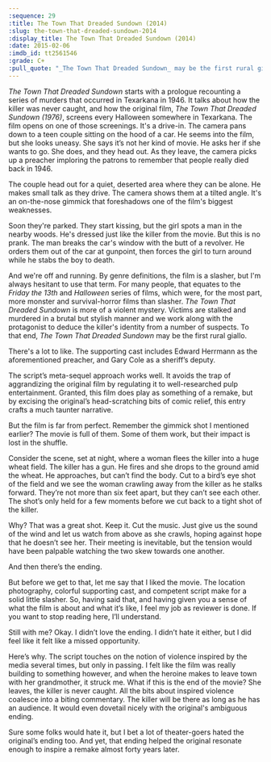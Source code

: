 ```yaml
---
:sequence: 29
:title: The Town That Dreaded Sundown (2014)
:slug: the-town-that-dreaded-sundown-2014
:display_title: The Town That Dreaded Sundown (2014)
:date: 2015-02-06
:imdb_id: tt2561546
:grade: C+
:pull_quote: "_The Town That Dreaded Sundown_ may be the first rural giallo."
---
```

_The Town That Dreaded Sundown_ starts with a prologue recounting a series of murders that occurred in Texarkana in 1946. It talks about how the killer was never caught, and how the original film, _The Town That Dreaded Sundown (1976)_, screens every Halloween somewhere in Texarkana. The film opens on one of those screenings. It's a drive-in. The camera pans down to a teen couple sitting on the hood of a car. He seems into the film, but she looks uneasy. She says it’s not her kind of movie. He asks her if she wants to go. She does, and they head out. As they leave, the camera picks up a preacher imploring the patrons to remember that people really died back in 1946.

The couple head out for a quiet, deserted area where they can be alone. He makes small talk as they drive. The camera shows them at a tilted angle. It's an on-the-nose gimmick that foreshadows one of the film's biggest weaknesses. 

Soon they're parked. They start kissing, but the girl spots a man in the nearby woods. He's dressed just like the killer from the movie. But this is no prank. The man breaks the car's window with the butt of a revolver. He orders them out of the car at gunpoint, then forces the girl to turn around while he stabs the boy to death.

And we're off and running. By genre definitions, the film is a slasher, but I'm always hesitant to use that term. For many people, that equates to the _Friday the 13th_ and _Halloween_ series of films, which were, for the most part, more monster and survival-horror films than slasher. _The Town That Dreaded Sundown_ is more of a violent mystery. Victims are stalked and murdered in a brutal but stylish manner and we work along with the protagonist to deduce the killer's identity from a number of suspects. To that end, _The Town That Dreaded Sundown_ may be the first rural giallo.

There's a lot to like. The supporting cast includes Edward Herrmann as the aforementioned preacher, and Gary Cole as a sheriff’s deputy.  

The script’s meta-sequel approach works well. It avoids the trap of aggrandizing the original film by regulating it to well-researched pulp entertainment. Granted, this film does play as something of a remake, but by excising the original’s head-scratching bits of comic relief, this entry crafts a much taunter narrative.

But the film is far from perfect. Remember the gimmick shot I mentioned earlier? The movie is full of them. Some of them work, but their impact is lost in the shuffle.

Consider the scene, set at night, where a woman flees the killer into a huge wheat field. The killer has a gun. He fires and she drops to the ground amid the wheat. He approaches, but can’t find the body. Cut to a bird’s eye shot of the field and we see the woman crawling away from the killer as he stalks forward. They’re not more than six feet apart, but they can’t see each other. The shot’s only held for a few moments before we cut back to a tight shot of the killer. 

Why? That was a great shot. Keep it. Cut the music. Just give us the sound of the wind and let us watch from above as she crawls, hoping against hope that he doesn’t see her. Their meeting is inevitable, but the tension would have been palpable watching the two skew towards one another.

And then there’s the ending. 

But before we get to that, let me say that I liked the movie. The location photography, colorful supporting cast, and competent script make for a solid little slasher. So, having said that, and having given you a sense of what the film is about and what it’s like, I feel my job as reviewer is done. If you want to stop reading here, I’ll understand.

Still with me? Okay. I didn’t love the ending. I didn’t hate it either, but I did feel like it felt like a missed opportunity. 

Here’s why. The script touches on the notion of violence inspired by the media several times, but only in passing. I felt like the film was really building to something however, and when the heroine makes to leave town with her grandmother, it struck me. What if this is the end of the movie? She leaves, the killer is never caught. All the bits about inspired violence coalesce into a biting commentary. The killer will be there as long as he has an audience. It would even dovetail nicely with the original's ambiguous ending.

Sure some folks would hate it, but I bet a lot of theater-goers hated the original’s ending too. And yet, that ending helped the original resonate enough to inspire a remake almost forty years later.
